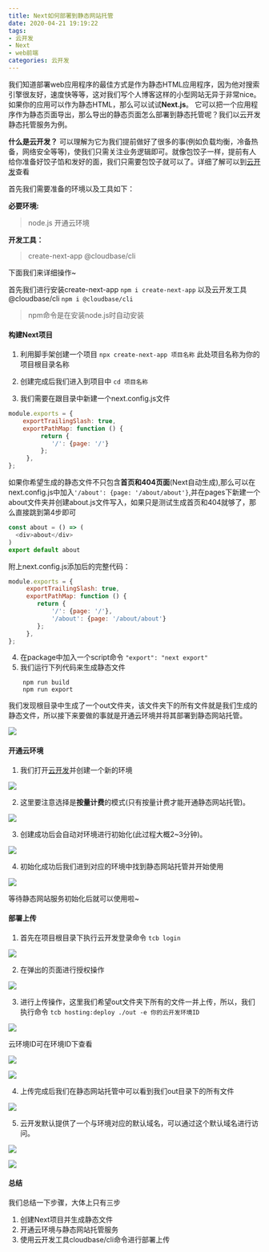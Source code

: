 ```yaml
---
title: Next如何部署到静态网站托管
date: 2020-04-21 19:19:22
tags:
- 云开发
- Next
- web前端
categories: 云开发
---
```


​我们知道部署web应用程序的最佳方式是作为静态HTML应用程序，因为他对搜索引擎很友好，速度快等等，这对我们写个人博客这样的小型网站无异于非常nice。如果你的应用可以作为静态HTML，那么可以试试**Next.js**。
它可以把一个应用程序作为静态页面导出，那么导出的静态页面怎么部署到静态托管呢？我们以云开发静态托管服务为例。

**什么是云开发？**
可以理解为它为我们提前做好了很多的事(例如负载均衡，冷备热备，网络安全等等)，使我们只需关注业务逻辑即可。就像包饺子一样，提前有人给你准备好饺子馅和发好的面，我们只需要包饺子就可以了。详细了解可以到[云开发](https://cloud.tencent.com/product/tcb)查看

首先我们需要准备的环境以及工具如下：

**必要环境:**
> node.js
> 开通云环境

**开发工具：**
> create-next-app
> @cloudbase/cli

下面我们来详细操作~

首先我们进行安装create-next-app
    `npm i create-next-app`
以及云开发工具@cloudbase/cli
    `npm i @cloudbase/cli`
> npm命令是在安装node.js时自动安装

#### 构建Next项目
1. 利用脚手架创建一个项目
`npx create-next-app 项目名称`
此处项目名称为你的项目根目录名称

2. 创建完成后我们进入到项目中
`cd 项目名称`
3. 我们需要在跟目录中新建一个next.config.js文件

```js
module.exports = {
    exportTrailingSlash: true,
    exportPathMap: function () {
         return {
            '/': {page: '/'}
         };
     },
};
```
如果你希望生成的静态文件不只包含**首页和404页面**(Next自动生成),那么可以在next.config.js中加入`'/about': {page: '/about/about'}`,并在pages下新建一个about文件夹并创建about.js文件写入，如果只是测试生成首页和404就够了，那么直接跳到第4步即可
```js 
const about = () => (
  <div>about</div>
)
export default about
```
   附上next.config.js添加后的完整代码：

```js
module.exports = {
     exportTrailingSlash: true,
     exportPathMap: function () {
        return { 
            '/': {page: '/'},
            '/about': {page: '/about/about'}
        };
     },
};
```
4. 在package中加入一个script命令
`
 "export": "next export"
`
5. 我们运行下列代码来生成静态文件

```
    npm run build
    npm run export
```
我们发现根目录中生成了一个out文件夹，该文件夹下的所有文件就是我们生成的静态文件，所以接下来要做的事就是开通云环境并将其部署到静态网站托管。

![](https://imgkr.cn-bj.ufileos.com/575c3fbc-ee93-4475-a35c-20e6cc4db25e.png)


#### 开通云环境
1. 我们打开[云开发](https://console.cloud.tencent.com/tcb/env/index)并创建一个新的环境


![](https://imgkr.cn-bj.ufileos.com/4591475e-ceaa-446f-8e93-47fa4998f70b.png)


2. 这里要注意选择是**按量计费**的模式(只有按量计费才能开通静态网站托管)。


![](https://imgkr.cn-bj.ufileos.com/eaf7a7eb-66a1-4001-8a98-0ddfd5efa512.png)


3. 创建成功后会自动对环境进行初始化(此过程大概2~3分钟)。

![](https://imgkr.cn-bj.ufileos.com/000ce34f-f8f1-4a24-9926-956df09ce649.png)


4. 初始化成功后我们进到对应的环境中找到静态网站托管并开始使用


![](https://imgkr.cn-bj.ufileos.com/b114eba9-752a-4400-aee1-34cae97658b8.png)


等待静态网站服务初始化后就可以使用啦~
#### 部署上传

1. 首先在项目根目录下执行云开发登录命令
`tcb login`

![](https://imgkr.cn-bj.ufileos.com/a80cb627-7b5d-4f59-9348-2549b26b8298.png)


2. 在弹出的页面进行授权操作

![](https://imgkr.cn-bj.ufileos.com/b912149c-2796-4ef9-9c6c-c4c7921eb0ab.png)

3. 进行上传操作，这里我们希望out文件夹下所有的文件一并上传，所以，我们执行命令
`tcb hosting:deploy ./out -e 你的云开发环境ID`

![](https://imgkr.cn-bj.ufileos.com/4b8eadd6-8adc-4dfb-bf43-10bff8517303.png)

云环境ID可在环境ID下查看


![](https://imgkr.cn-bj.ufileos.com/81d38eb9-5525-4a41-8395-444cf96b6794.png)

![](https://imgkr.cn-bj.ufileos.com/db0e129f-c1f4-4fb9-8f1c-79ff9c4649d2.png)


4. 上传完成后我们在静态网站托管中可以看到我们out目录下的所有文件
   

![](https://imgkr.cn-bj.ufileos.com/61772c4a-08f8-48cb-9d6a-26f367a4a248.png)
  
5. 云开发默认提供了一个与环境对应的默认域名，可以通过这个默认域名进行访问。


![](https://imgkr.cn-bj.ufileos.com/8daf7ca4-c2e9-4047-9643-5c0611d856d0.png)


![](https://imgkr.cn-bj.ufileos.com/3d74b1ca-84e5-4bc9-9cb8-0499e23b608b.png)

#### 总结
我们总结一下步骤，大体上只有三步
1. 创建Next项目并生成静态文件
2. 开通云环境与静态网站托管服务
3. 使用云开发工具cloudbase/cli命令进行部署上传

